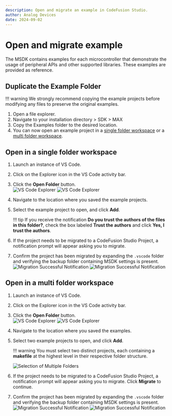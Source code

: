 ```yaml
---
description: Open and migrate an example in CodeFusion Studio.
author: Analog Devices
date: 2024-09-02
---
```


# Open and migrate example

The MSDK contains examples for each microcontroller that demonstrate the usage of peripheral APIs and other supported libraries. These examples are provided as reference.

## Duplicate the Example Folder

!!! warning
    We strongly recommend copying the example projects before modifying any files to preserve the original examples.

1. Open a file explorer.
2. Navigate to your installation directory > SDK > MAX
3. Copy the Examples folder to the desired location.
4. You can now open an example project in a [single folder workspace](#open-in-a-single-folder-workspace) or a [multi folder workspace](#open-in-a-multi-folder-workspace).

## Open in a single folder workspace

1. Launch an instance of VS Code.
2. Click on the Explorer icon in the VS Code activity bar.
3. Click the **Open Folder** button.  
  ![VS Code Explorer](images/explorer-empty-dark.png#only-dark)
  ![VS Code Explorer](images/explorer-empty-light.png#only-light)
4. Navigate to the location where you saved the example projects.
5. Select the example project to open, and click **Add**.

    !!! tip
        If you receive the notification **Do you trust the authors of the files in this folder?**, check the box labeled **Trust the authors** and click **Yes, I trust the authors**.

6. If the project needs to be migrated to a CodeFusion Studio Project, a notification prompt will appear asking you to migrate.
7. Confirm the project has been migrated by expanding the `.vscode` folder and verifying the backup folder containing MSDK settings is present.
 ![Migration Successful Notification](images/single-migration-successful-dark.png#only-dark)
 ![Migration Successful Notification](images/single-migration-successful-light.png#only-light)

## Open in a multi folder workspace

1. Launch an instance of VS Code.
2. Click on the Explorer icon in the VS Code activity bar.
3. Click the **Open Folder** button.  
  ![VS Code Explorer](images/explorer-empty-dark.png#only-dark)
  ![VS Code Explorer](images/explorer-empty-light.png#only-light)
4. Navigate to the location where you saved the examples.
5. Select two example projects to open, and click **Add**.

    !!! warning
        You must select two distinct projects, each containing a **makefile** at the highest level in their respective folder structure.

    ![Selection of Multiple Folders](images/select-multiple-folders.png)

6. If the project needs to be migrated to a CodeFusion Studio Project, a notification prompt will appear asking you to migrate. Click **Migrate** to continue.

7. Confirm the project has been migrated by expanding the `.vscode` folder and verifying the backup folder containing MSDK settings is present.
 ![Migration Successful Notification](images/single-migration-successful-dark.png#only-dark)
 ![Migration Successful Notification](images/single-migration-successful-light.png#only-light)

